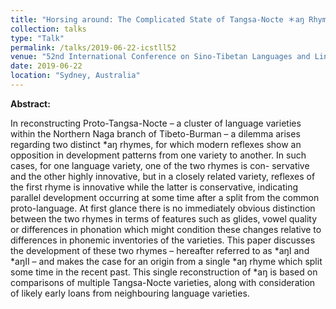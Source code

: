 ```yaml
---
title: "Horsing around: The Complicated State of Tangsa-Nocte ＊aŋ Rhymes"
collection: talks
type: "Talk"
permalink: /talks/2019-06-22-icstll52
venue: "52nd International Conference on Sino-Tibetan Languages and Linguistics, University of Sydney"
date: 2019-06-22
location: "Sydney, Australia"
---
```


**Abstract:**

In reconstructing Proto-Tangsa-Nocte – a cluster of language varieties within the Northern Naga branch of Tibeto-Burman – a dilemma arises regarding two distinct \*aŋ rhymes, for which modern reflexes show an opposition in development patterns from one variety to another. In such cases, for one language variety, one of the two rhymes is con- servative and the other highly innovative, but in a closely related variety, reflexes of the first rhyme is innovative while the latter is conservative, indicating parallel development occurring at some time after a split from the common proto-language. At first glance there is no immediately obvious distinction between the two rhymes in terms of features such as glides, vowel quality or differences in phonation which might condition these changes relative to differences in phonemic inventories of the varieties. This paper discusses the development of these two rhymes – hereafter referred to as \*aŋI and \*aŋII – and makes the case for an origin from a single \*aŋ rhyme which split some time in the recent past. This single reconstruction of \*aŋ is based on comparisons of multiple Tangsa-Nocte varieties, along with consideration of likely early loans from neighbouring language varieties.
